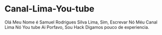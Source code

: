 # Canal-Lima-You-tube
Olá Meu Nome é Samuel Rodrigues Silva Lima, Sim, Escrevar Nó Méu Canal Lima Nó You tube Ai Porfavo, Sou Hack Digamos pouco de experiencia.
